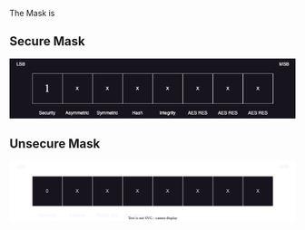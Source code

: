 The Mask is 

## Secure Mask

![alt text](figs/secure_mask.png)

## Unsecure Mask

![alt text](figs/unsecure_mask.svg)